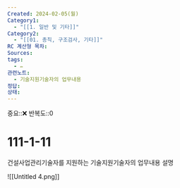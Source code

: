 ```yaml
---
Created: 2024-02-05(월)
Category1:
  - "[[1. 일반 및 기타]]"
Category2:
  - "[[01. 총칙, 구조검사, 기타]]"
RC 계산형 목차: 
Sources: 
tags:
  - ✏️
관련노트:
  - 기술지원기술자의 업무내용
정답: 
상태:
---
```

중요::❌
반복도::0

#  111-1-11

건설사업관리기술자를 지원하는 기술지원기술자의 업무내용 설명

![[Untitled 4.png]]
